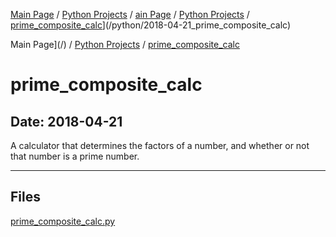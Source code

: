 [Main Page](/) / [Python Projects](/python) / [ain Page](/) / [Python Projects](/python) / [prime_composite_calc](/python/2018-04-21_prime_composite_calc)](/python/2018-04-21_prime_composite_calc)

Main Page](/) / [Python Projects](/python) / [prime_composite_calc](/python/2018-04-21_prime_composite_calc)

# prime_composite_calc

## Date: 2018-04-21

A calculator that determines the factors of a number, and whether or not that number is a prime number.

-----

## Files

[prime_composite_calc.py](prime_composite_calc.py)